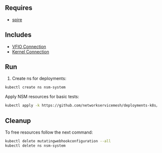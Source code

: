## Requires

- [spire](../spire)

## Includes

- [VFIO Connection](../use-cases/Vfio2Noop)
- [Kernel Connection](../use-cases/SriovKernel2Noop)

## Run

1. Create ns for deployments:
```bash
kubectl create ns nsm-system
```

Apply NSM resources for basic tests:
```bash
kubectl apply -k https://github.com/networkservicemesh/deployments-k8s/examples/sriov?ref=acfe90c2f2707bff75e0a0b14af954afcda5e0ce
```

## Cleanup

To free resources follow the next command:
```bash
kubectl delete mutatingwebhookconfiguration --all
kubectl delete ns nsm-system
```
